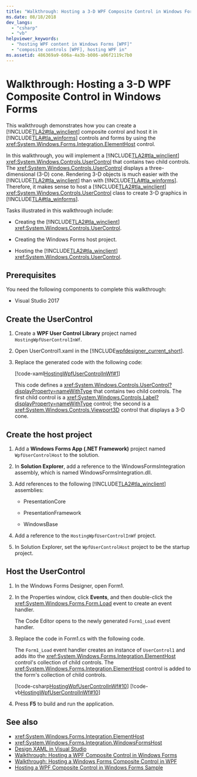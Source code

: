 ```yaml
---
title: "Walkthrough: Hosting a 3-D WPF Composite Control in Windows Forms"
ms.date: 08/18/2018
dev_langs:
  - "csharp"
  - "vb"
helpviewer_keywords:
  - "hosting WPF content in Windows Forms [WPF]"
  - "composite controls [WPF], hosting WPF in"
ms.assetid: 486369a9-606a-4a3b-b086-a06f2119c7b0
---
```

# Walkthrough: Hosting a 3-D WPF Composite Control in Windows Forms

This walkthrough demonstrates how you can create a [!INCLUDE[TLA2#tla_winclient](../../../../includes/tla2sharptla-winclient-md.md)] composite control and host it in [!INCLUDE[TLA#tla_winforms](../../../../includes/tlasharptla-winforms-md.md)] controls and forms by using the <xref:System.Windows.Forms.Integration.ElementHost> control.

In this walkthrough, you will implement a [!INCLUDE[TLA2#tla_winclient](../../../../includes/tla2sharptla-winclient-md.md)] <xref:System.Windows.Controls.UserControl> that contains two child controls. The <xref:System.Windows.Controls.UserControl> displays a three-dimensional (3-D) cone. Rendering 3-D objects is much easier with the [!INCLUDE[TLA2#tla_winclient](../../../../includes/tla2sharptla-winclient-md.md)] than with [!INCLUDE[TLA#tla_winforms](../../../../includes/tlasharptla-winforms-md.md)]. Therefore, it makes sense to host a [!INCLUDE[TLA2#tla_winclient](../../../../includes/tla2sharptla-winclient-md.md)] <xref:System.Windows.Controls.UserControl> class to create 3-D graphics in [!INCLUDE[TLA#tla_winforms](../../../../includes/tlasharptla-winforms-md.md)].

Tasks illustrated in this walkthrough include:

- Creating the [!INCLUDE[TLA2#tla_winclient](../../../../includes/tla2sharptla-winclient-md.md)] <xref:System.Windows.Controls.UserControl>.

- Creating the Windows Forms host project.

- Hosting the [!INCLUDE[TLA2#tla_winclient](../../../../includes/tla2sharptla-winclient-md.md)] <xref:System.Windows.Controls.UserControl>.

## Prerequisites

You need the following components to complete this walkthrough:

- Visual Studio 2017

<a name="To_Create_the_UserControl"></a>
## Create the UserControl

1. Create a **WPF User Control Library** project named `HostingWpfUserControlInWf`.

2. Open UserControl1.xaml in the [!INCLUDE[wpfdesigner_current_short](../../../../includes/wpfdesigner-current-short-md.md)].

3. Replace the generated code with the following code:

     [!code-xaml[HostingWpfUserControlInWf#1](~/samples/snippets/csharp/VS_Snippets_Wpf/HostingWpfUserControlInWf/CSharp/HostingWpfUserControlInWf/ConeControl.xaml#1)]

     This code defines a <xref:System.Windows.Controls.UserControl?displayProperty=nameWithType> that contains two child controls. The first child control is a <xref:System.Windows.Controls.Label?displayProperty=nameWithType> control; the second is a <xref:System.Windows.Controls.Viewport3D> control that displays a 3-D cone.

<a name="To_Create_the_Windows_Forms_Host_Project"></a>
## Create the host project

1. Add a **Windows Forms App (.NET Framework)** project named `WpfUserControlHost` to the solution.

2. In **Solution Explorer**, add a reference to the WindowsFormsIntegration assembly, which is named WindowsFormsIntegration.dll.

3. Add references to the following [!INCLUDE[TLA2#tla_winclient](../../../../includes/tla2sharptla-winclient-md.md)] assemblies:

    - PresentationCore

    - PresentationFramework

    - WindowsBase

4. Add a reference to the `HostingWpfUserControlInWf` project.

5. In Solution Explorer, set the `WpfUserControlHost` project to be the startup project.

<a name="To_Host_the_Windows_Presentation_Foundation"></a>
## Host the UserControl

1. In the Windows Forms Designer, open Form1.

2. In the Properties window, click **Events**, and then double-click the <xref:System.Windows.Forms.Form.Load> event to create an event handler.

     The Code Editor opens to the newly generated `Form1_Load` event handler.

3. Replace the code in Form1.cs with the following code.

     The `Form1_Load` event handler creates an instance of `UserControl1` and adds itto the <xref:System.Windows.Forms.Integration.ElementHost> control's collection of child controls. The <xref:System.Windows.Forms.Integration.ElementHost> control is added to the form's collection of child controls.

     [!code-csharp[HostingWpfUserControlInWf#10](~/samples/snippets/csharp/VS_Snippets_Wpf/HostingWpfUserControlInWf/CSharp/WpfUserControlHost/Form1.cs#10)]
     [!code-vb[HostingWpfUserControlInWf#10](~/samples/snippets/visualbasic/VS_Snippets_Wpf/HostingWpfUserControlInWf/VisualBasic/WpfUserControlHost/Form1.vb#10)]

4. Press **F5** to build and run the application.

## See also

- <xref:System.Windows.Forms.Integration.ElementHost>
- <xref:System.Windows.Forms.Integration.WindowsFormsHost>
- [Design XAML in Visual Studio](/visualstudio/designers/designing-xaml-in-visual-studio)
- [Walkthrough: Hosting a WPF Composite Control in Windows Forms](walkthrough-hosting-a-wpf-composite-control-in-windows-forms.md)
- [Walkthrough: Hosting a Windows Forms Composite Control in WPF](walkthrough-hosting-a-windows-forms-composite-control-in-wpf.md)
- [Hosting a WPF Composite Control in Windows Forms Sample](https://archive.msdn.microsoft.com/Project/Download/FileDownload.aspx?ProjectName=wpfsamples&DownloadId=7762)

